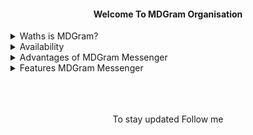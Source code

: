 <div align="center">
 <b>
<h4>Welcome To MDGram Organisation</h4>
 </b>
</div>

<details>
 <summary>Waths is MDGram?</summary>
<br>
<sup>
MDGram Messenger is a client that uses the Telegram API or as others call it a Telegram fork, and of course it maintains all its official Telegram features, but MDGram brings extra features, plus MDGramYou is always characterized by its very good design Made in two focused styles such as MaterialYou and iOS Style and also contains customization where you can choose styles later its characteristics are detailed.
</sup>
</details>

<details>
 <summary>Availability</summary>
<br>
<sup>
MDGramYou is only available for Android and not for IOS devices, therefore it will have a recommendation for Android devices to use Android Minimum Android 5+ and later versions. MDGramYou is not available on PlayStore at the moment because it is in Approval Review, but you can also Get MDGram from this Official Website where updates and everything as MDGramYou will arrive.
</sup>
</details>

<details>
 <summary>Advantages of MDGram Messenger</summary>
<br>
<sup>
As mentioned, the strong point of MDGram is the interface design of both the main screen and the conversation screen and also the personalization styles to choose from… since for the short time that it has been developing MDGram already has a design very good and stable so that it can be used with total Normality.
</sup>
</details>

<details>
 <summary>Features MDGram Messenger</summary>
<br>
As the main features of MDGram to mention, we have a variety that we will mention in detail so that you can see what MDGram brings. Broadly speaking, it has a different interface from the normal Telegram, Styles, mods, Design and more that we will mention below.

- Home UI design 2 styles
- UI telegram ios
- UI Telegram Material You
- Conversation screen design 2 styles
- MDGram Settings Design
- Possibility to change the font
- Possibility of using emojis with ttf extension chat bubble styles
- Possibility to change the size of stickers
- Possibility to translate your messages
- Possibility of direct forwarding from MDGramYou to other Apps such as WhatsApp, Viber, Messenger.
- Possibility of direct forwarding from MDGramYou to other Apps such as WhatsApp, Viber, Messenger.
Search bar.
- Option to put your contact profile photos and in general circulate / rounded
- Possibility of putting Name in the title of the Home
- Possibility to choose the style of the application icon
- App Icon Launcher compatible with Android 12 MaterialYou.
- Ability to choose chat actionbar style
- And much more to discover.
</details>
<br>
<br>
<br>
<div align="center">

To stay updated Follow me
